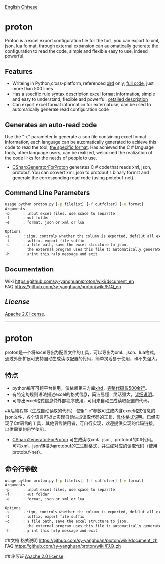 [English](https://github.com/sy-yanghuan/proton#proton)   [Chinese](https://github.com/sy-yanghuan/proton#proton-1)  
# proton
Proton is a excel export configuration file for the tool, you can export to xml, json, lua format, through external expansion can automatically generate the configuration to read the code, simple and flexible easy to use, indeed powerful.

## Features
- Writeing in Python,cross-platform, referenced [xlrd](http://www.lexicon.net/sjmachin/xlrd.html) only, [full code](https://github.com/sy-yanghuan/proton/blob/master/proton.py), just more than 500 lines  
- Has a specific rule syntax description excel format information, simple and easy to understand, flexible and powerful, [detailed description](https://github.com/sy-yanghuan/proton/wiki/document_en) 
- Can export excel format information for external use, can be used to automatically generate read configuration code

## Generates an auto-read code
Use the "-c" parameter to generate a json file containing excel format information, each language can be automatically generated to achieve this code to read the tool, [the specific format](https://github.com/sy-yanghuan/proton/wiki/scema_en). Has achieved the C # language tools, other language users, can be realized, welcomed the realization of the code links for the needs of people to use.
- [CSharpGeneratorForProton](https://github.com/sy-yanghuan/CSharpGeneratorForProton) generates C # code that reads xml, json, protobuf. You can convert xml, json to protobuf's binary format and generate the corresponding read code (using protobuf-net).

## Command Line Parameters
```cmd
usage python proton.py [-p filelist] [-f outfolder] [-e format]
Arguments 
-p      : input excel files, use space to separate 
-f      : out folder
-e      : format, json or xml or lua     

Options
-s      ：sign, controls whether the column is exported, defalut all export
-t      : suffix, export file suffix
-c      : a file path, save the excel structure to json, 
          the external program uses this file to automatically generate the read code      
-h      : print this help message and exit
```

## Documentation
Wiki https://github.com/sy-yanghuan/proton/wiki/document_en  
FAQ https://github.com/sy-yanghuan/proton/wiki/FAQ_en

## *License*
[Apache 2.0 license](LICENSE).

_____________________
# proton
proton是一个将excel导出为配置文件的工具，可以导出为xml、json、lua格式，通过外部扩展可支持自动生成读取配置的代码，简单灵活易于使用，确不失强大。
## 特点
- python编写可跨平台使用，仅依赖第三方库[xlrd](http://www.lexicon.net/sjmachin/xlrd.html)，[完整代码仅500余行](https://github.com/sy-yanghuan/proton/blob/master/proton.py)。
- 有特定的规则语法描述excel的格式信息，简洁易懂，灵活强大，[详细说明](https://github.com/sy-yanghuan/proton/wiki/document_zh)。
- 可导出excel格式信息供外部程序使用，可用来自动生成读取配置的代码。

##后端程序（生成自动读取的代码）
使用“-c”参数可生成内含excel格式信息的json文件，各个语言可据此实现自动生成读取代码的工具，[具体格式说明](https://github.com/sy-yanghuan/proton/wiki/scema_zh)。已经实现了C#语言的工具，其他语言使用者，可自行实现，欢迎提供实现的代码链接，以供需要的同学使用。

- [CSharpGeneratorForProton](https://github.com/sy-yanghuan/CSharpGeneratorForProton) 可生成读取xml、json、protobuf的C#代码。 可将xml、json转换为protobuf的二进制格式，并生成对应的读取代码（使用protobuf-net）。

## 命令行参数
```cmd
usage python proton.py [-p filelist] [-f outfolder] [-e format]
Arguments 
-p      : input excel files, use space to separate 
-f      : out folder
-e      : format, json or xml or lua     

Options
-s      ：sign, controls whether the column is exported, defalut all export
-t      : suffix, export file suffix
-c      : a file path, save the excel structure to json, 
          the external program uses this file to automatically generate the read code      
-h      : print this help message and exit
```
##文档
格式说明 https://github.com/sy-yanghuan/proton/wiki/document_zh  
FAQ https://github.com/sy-yanghuan/proton/wiki/FAQ_zh

##*许可证*
[Apache 2.0 license](LICENSE).


